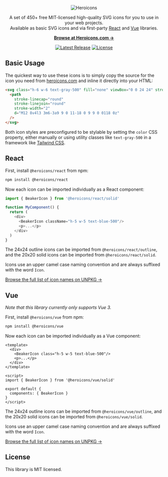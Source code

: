 <p align="center">
  <img src="https://raw.githubusercontent.com/tailwindlabs/heroicons/master/.github/logo.svg" alt="Heroicons">
</p>

<p align="center">
  A set of 450+ free MIT-licensed high-quality SVG icons for you to use in your web projects. <br>Available as basic SVG icons and via first-party <a href="https://github.com/tailwindlabs/heroicons#react">React</a> and <a href="https://github.com/tailwindlabs/heroicons#vue">Vue</a> libraries.
<p>

<p align="center">
  <a href="https://heroicons.com"><strong>Browse at Heroicons.com &rarr;</strong></a>
</p>


<p align="center">
    <a href="https://github.com/tailwindlabs/heroicons/releases"><img src="https://img.shields.io/npm/v/heroicons" alt="Latest Release"></a>
    <a href="https://github.com/tailwindlabs/heroicons/blob/master/LICENSE"><img src="https://img.shields.io/npm/l/heroicons.svg" alt="License"></a>
</p>


## Basic Usage

The quickest way to use these icons is to simply copy the source for the icon you need from [heroicons.com](https://heroicons.com) and inline it directly into your HTML:

```html
<svg class="h-6 w-6 text-gray-500" fill="none" viewBox="0 0 24 24" stroke="currentColor">
  <path
    stroke-linecap="round"
    stroke-linejoin="round"
    stroke-width="2"
    d="M12 8v4l3 3m6-3a9 9 0 11-18 0 9 9 0 0118 0z"
  />
</svg>
```

Both icon styles are preconfigured to be stylable by setting the `color` CSS property, either manually or using utility classes like `text-gray-500` in a framework like [Tailwind CSS](https://tailwindcss.com).

## React

First, install `@heroicons/react` from npm:

```sh
npm install @heroicons/react
```

Now each icon can be imported individually as a React component:

```js
import { BeakerIcon } from '@heroicons/react/solid'

function MyComponent() {
  return (
    <div>
      <BeakerIcon className="h-5 w-5 text-blue-500"/>
      <p>...</p>
    </div>
  )
}
```

The 24x24 outline icons can be imported from `@heroicons/react/outline`, and the 20x20 solid icons can be imported from `@heroicons/react/solid`.

Icons use an upper camel case naming convention and are always suffixed with the word `Icon`.

[Browse the full list of icon names on UNPKG &rarr;](https://unpkg.com/browse/@heroicons/react/outline/)


## Vue

*Note that this library currently only supports Vue 3.*

First, install `@heroicons/vue` from npm:

```sh
npm install @heroicons/vue
```

Now each icon can be imported individually as a Vue component:

```vue
<template>
  <div>
    <BeakerIcon class="h-5 w-5 text-blue-500"/>
    <p>...</p>
  </div>
</template>

<script>
import { BeakerIcon } from '@heroicons/vue/solid'

export default {
  components: { BeakerIcon }
}
</script>
```

The 24x24 outline icons can be imported from `@heroicons/vue/outline`, and the 20x20 solid icons can be imported from `@heroicons/vue/solid`.

Icons use an upper camel case naming convention and are always suffixed with the word `Icon`.

[Browse the full list of icon names on UNPKG &rarr;](https://unpkg.com/browse/@heroicons/vue/outline/)

## License

This library is MIT licensed.
